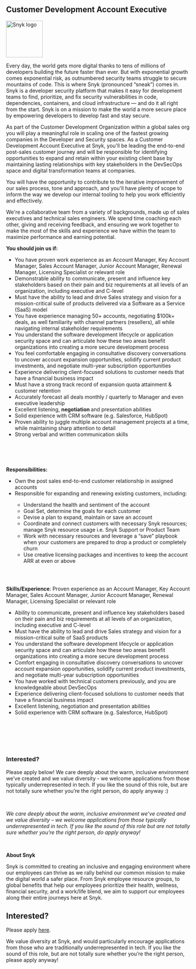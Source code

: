 Customer Development Account Executive
---

<img src="https://res.cloudinary.com/snyk/image/upload/v1537345894/press-kit/brand/logo-black.png" width="100" alt="Snyk logo" />

<div class="content-intro"><p><span style="font-weight: 400;">Every day, the world gets more digital thanks to tens of millions of developers building the future faster than ever. But with exponential growth comes exponential risk, as outnumbered security teams struggle to secure mountains of code. This is where Snyk (pronounced “sneak”) comes in. Snyk is a developer security platform that makes it easy for development teams to find, prioritize, and fix security vulnerabilities in code, dependencies, containers, and cloud infrastructure — and do it all right from the start. Snyk is on a mission to make the world a more secure place by empowering developers to develop fast and stay secure.</span></p></div><p>As part of the Customer Development Organization within a global sales org you will play a meaningful role in scaling one of the fastest growing companies in the Developer and Security spaces. As a Customer Development Account Executive at Snyk, you'll be leading the end-to-end post-sales customer journey and will be responsible for identifying opportunities to expand and retain within your existing client base by maintaining lasting relationships with key stakeholders in the DevSecOps space and digital transformation teams at companies.</p>
<p><span style="font-weight: 400;">You will have the opportunity to contribute to the iterative improvement of our sales process, tone and approach, and you'll have plenty of scope to inform the way we develop our internal tooling to help you work efficiently and effectively.&nbsp;</span></p>
<p><span style="font-weight: 400;">We're a collaborative team from a variety of backgrounds, made up of sales executives and technical sales engineers. We spend time coaching each other, giving and receiving feedback, and ensuring we work together to make the most of the skills and experience we have within the team to maximize performance and earning potential.&nbsp;</span></p>
<p><strong>You should join us if:</strong></p>
<ul>
<li style="font-weight: 400;"><span style="font-weight: 400;">You have proven work experience as an Account Manager, Key Account Manager, Sales Account Manager, Junior Account Manager, Renewal Manager, Licensing Specialist or relevant role</span></li>
<li style="font-weight: 400;"><span style="font-weight: 400;">Demonstrable ability to communicate, present and influence key stakeholders based on their pain and biz requirements at all levels of an organization, including executive and C-level</span></li>
<li style="font-weight: 400;"><span style="font-weight: 400;">Must have the ability to lead and drive Sales strategy and vision for a mission-critical suite of products delivered via a Software as a Service (SaaS) model</span></li>
<li style="font-weight: 400;"><span style="font-weight: 400;">You have experience managing 50+ accounts, </span><span style="font-weight: 400;">negotiating $100k+ deals, as well familiarity with channel partners (resellers), all while navigating internal stakeholder requirements</span></li>
<li style="font-weight: 400;"><span style="font-weight: 400;">You understand the software development lifecycle or application security space and can articulate how these two areas benefit organizations into creating a more secure development process&nbsp;</span></li>
<li style="font-weight: 400;"><span style="font-weight: 400;">You feel comfortable </span><span style="font-weight: 400;">engaging in consultative discovery conversations to uncover account expansion opportunities, solidify current product investments, and negotiate multi-year subscription opportunities</span></li>
<li style="font-weight: 400;"><span style="font-weight: 400;">Experience delivering client-focused solutions to customer needs that have a financial business impact</span></li>
<li style="font-weight: 400;"><span style="font-weight: 400;">Must have a strong track record of expansion quota attainment &amp; customer retention</span></li>
<li style="font-weight: 400;"><span style="font-weight: 400;">Accurately forecast all deals monthly / quarterly to Manager and even executive leadership</span></li>
<li style="font-weight: 400;"><span style="font-weight: 400;">Excellent listening, </span><strong>negotiation </strong><span style="font-weight: 400;">and presentation abilities</span></li>
<li style="font-weight: 400;"><span style="font-weight: 400;">Solid experience with CRM software (e.g. Salesforce, HubSpot)&nbsp;</span></li>
<li style="font-weight: 400;"><span style="font-weight: 400;">Proven ability to juggle multiple account management projects at a time, while maintaining sharp attention to detail</span></li>
<li style="font-weight: 400;"><span style="font-weight: 400;">Strong verbal and written communication skills</span></li>
</ul>
<h3><strong><br><br></strong></h3>
<p><strong>Responsibilities:</strong></p>
<ul>
<li style="font-weight: 400;"><span style="font-weight: 400;">Own the post sales end-to-end customer relationship in assigned accounts</span></li>
<li style="font-weight: 400;"><span style="font-weight: 400;">Responsible for expanding and renewing existing customers, including:&nbsp;</span></li>
<ul>
<li style="font-weight: 400;"><span style="font-weight: 400;">Understand the health and sentiment of the account</span></li>
<li style="font-weight: 400;"><span style="font-weight: 400;">Goal Set, determine the goals for each customer</span></li>
<li style="font-weight: 400;"><span style="font-weight: 400;">Devise a plan to expand, maintain or save an account</span></li>
<li style="font-weight: 400;"><span style="font-weight: 400;">Coordinate and ​​connect customers with necessary Snyk resources; manage Snyk resource usage i.e. Snyk Support or Product Team</span></li>
<li style="font-weight: 400;"><span style="font-weight: 400;">Work with necessary resources and leverage a “save” playbook when your customers are prepared to drop a product or completely churn</span></li>
<li style="font-weight: 400;"><span style="font-weight: 400;">Use creative licensing packages and incentives to keep the account ARR at even or above</span></li>
</ul>
</ul>
<h3><strong>&nbsp;</strong></h3>
<p><strong>Skills/Experience</strong><span style="font-weight: 400;">: </span><span style="font-weight: 400;">Proven experience as an Account Manager, Key Account Manager, Sales Account Manager, Junior Account Manager, Renewal Manager, Licensing Specialist or relevant role</span></p>
<ul>
<li style="font-weight: 400;"><span style="font-weight: 400;">Ability to communicate, present and influence key stakeholders based on their pain and biz requirements at all levels of an organization, including executive and C-level</span></li>
<li style="font-weight: 400;"><span style="font-weight: 400;">Must have the ability to lead and drive Sales strategy and vision for a mission-critical suite of SaaS products&nbsp;</span></li>
<li style="font-weight: 400;"><span style="font-weight: 400;">You understand the software development lifecycle or application security space and can articulate how these two areas benefit organizations into creating a more secure development process&nbsp;</span></li>
<li style="font-weight: 400;"><span style="font-weight: 400;">Comfort </span><span style="font-weight: 400;">engaging in consultative discovery conversations to uncover account expansion opportunities, solidify current product investments, and negotiate multi-year subscription opportunities</span></li>
<li style="font-weight: 400;"><span style="font-weight: 400;">You have worked with technical customers previously, and you are knowledgeable about DevSecOps&nbsp;</span></li>
<li style="font-weight: 400;"><span style="font-weight: 400;">Experience delivering client-focused solutions to customer needs that have a financial business impact</span></li>
<li style="font-weight: 400;"><span style="font-weight: 400;">Excellent listening, </span>negotiation<strong> </strong><span style="font-weight: 400;">and presentation abilities</span></li>
<li style="font-weight: 400;"><span style="font-weight: 400;">Solid experience with CRM software (e.g. Salesforce, HubSpot)&nbsp;</span></li>
</ul>
<h3>&nbsp;</h3>
<h3>&nbsp;</h3>
<h3><strong>Interested?</strong></h3>
<p><span style="font-weight: 400;">Please apply below! We care deeply about the warm, inclusive environment we’ve created and we value diversity - we welcome applications from those typically underrepresented in tech. If you like the sound of this role, but are not totally sure whether you’re the right person, do apply anyway :)</span></p>
<p>&nbsp;</p><div class="content-conclusion"><p><em data-stringify-type="italic">We care deeply about the warm, inclusive environment we’ve created and we value diversity – we welcome applications from those typically underrepresented in tech. If you like the sound of this role but are not totally sure whether you’re the right person, do apply anyway!</em></p>
<p>&nbsp;</p>
<p><strong>About Snyk</strong></p>
<p><strong><span style="font-weight: 400;">Snyk is committed to creating an inclusive and engaging environment where our employees can thrive as we rally behind our common mission to make the digital world a safer place. From Snyk employee resource groups, to global benefits that help our employees prioritize their health, wellness, financial security, and a work/life blend, we aim to support our employees along their entire journeys here at Snyk. </span></strong></p></div>

Interested?
---

Please apply [here](https://boards.greenhouse.io/snyk/jobs/6404192002#app).

We value diversity at Snyk, and would particularly encourage applications from those who are traditionally underrepresented in tech.
If you like the sound of this role, but are not totally sure whether you’re the right person, please apply anyway!
